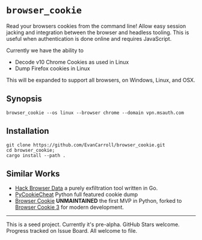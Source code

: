 `browser_cookie`
====

Read your browsers cookies from the command line! Allow easy session jacking
and integration between the browser and headless tooling. This is useful when
authentication is done online and requires JavaScript.

Currently we have the ability to 

* Decode v10 Chrome Cookies as used in Linux
* Dump Firefox cookies in Linux

This will be expanded to support all browsers, on Windows, Linux, and OSX.

Synopsis
--------

```shell
browser_cookie --os linux --browser chrome --domain vpn.msauth.com
```

Installation
----


```
git clone https://github.com/EvanCarroll/browser_cookie.git
cd browser_cookie;
cargo install --path .
```

Similar Works
----

* [Hack Browser Data](https://github.com/moonD4rk/HackBrowserData.git) a purely exfiltration tool written in Go.
* [PyCookieCheat](https://github.com/n8henrie/pycookiecheat) Python full featured cookie dump
* [Browser Cookie](https://github.com/richardpenman/browsercookie) **UNMAINTAINED** the first MVP in Python, forked to [Browser Cookie 3](https://github.com/borisbabic/browser_cookie3) for modern development.

----

This is a seed project. Currently it's pre-alpha. GitHub Stars welcome.
Progress tracked on Issue Board. All welcome to file.
